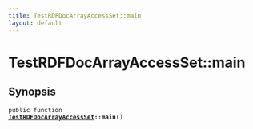```yaml
---
title: TestRDFDocArrayAccessSet::main
layout: default
---
```


# TestRDFDocArrayAccessSet::main

## Synopsis

<code>public function <b><a href="TestRDFDocArrayAccessSet">TestRDFDocArrayAccessSet</a>::main</b>()</code>

